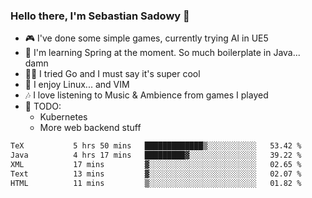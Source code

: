 ### Hello there, I'm Sebastian Sadowy 👋

 - 🎮 I've done some simple games, currently trying AI in UE5
 - 🍃 I'm learning Spring at the moment. So much boilerplate in Java... damn 
 - 🏃‍♀️ I tried Go and I must say it's super cool
 - 🐧 I enjoy Linux... and VIM
 - 🎶 I love listening to Music & Ambience from games I played
 - 🌱 TODO:
   * Kubernetes
   * More web backend stuff
<!--START_SECTION:waka-->

```txt
TeX           5 hrs 50 mins   █████████████▒░░░░░░░░░░░   53.42 %
Java          4 hrs 17 mins   █████████▓░░░░░░░░░░░░░░░   39.22 %
XML           17 mins         ▓░░░░░░░░░░░░░░░░░░░░░░░░   02.65 %
Text          13 mins         ▓░░░░░░░░░░░░░░░░░░░░░░░░   02.07 %
HTML          11 mins         ▒░░░░░░░░░░░░░░░░░░░░░░░░   01.82 %
```

<!--END_SECTION:waka-->
